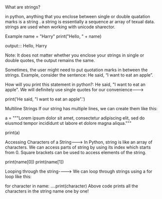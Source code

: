 What are strings?

in python, anything that you enclose between single or double quatation marks is a string . a string is essentially a sequence ar array of texual data. strings are used when working with unicode sharector.

Example
name = "Harry"
print("Hello, " + name)

output:::
Hello, Harry

Note: It does not matter whether you enclose your strings in single or double quotes, the output remains the same.

Sometimes, the user might need to put quotation marks in between the strings. Example, consider the sentence: He said, “I want to eat an apple”.

How will you print this statement in python?: He said, "I want to eat an apple". We will definitely use single quotes for our convenience--->

print('He said, "I want to eat an apple".')

Multiline Strings
If our string has multiple lines, we can create them like this:

a = """Lorem ipsum dolor sit amet,
consectetur adipiscing elit,
sed do eiusmod tempor incididunt
ut labore et dolore magna aliqua."""

print(a)

Accessing Characters of a String--->
In Python, string is like an array of characters. We can access parts of string by using its index which starts from 0.
Square brackets can be used to access elements of the string.

print(name[0])
print(name[1])

Looping through the string---->
We can loop through strings using a for loop like this:

for character in name:
....print(character)
Above code prints all the characters in the string name one by one!
